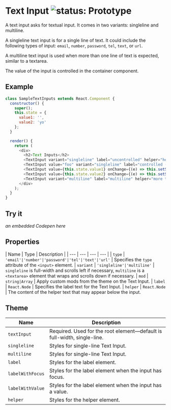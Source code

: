 # Text Input ![status: Prototype](https://img.shields.io/badge/status-prototype-orange.svg)

A text input asks for textual input. It comes in two variants: singleline and multiline.

A singleline text input is for a single line of text. It could include the following types of input: `email`, `number`, `password`, `tel`, `text`, or `url`.

A multiline text input is used when more than one line of text is expected, similar to a textarea.

The value of the input is controlled in the container component.

## Example

```javascript
class SampleTextInputs extends React.Component {
  constructor() {
    super();
    this.state = {
      value1: '',
      value2: 'yo'
    };
  }

  render() {
    return (
      <div>
        <h2>Text Inputs</h2>
        <TextInput variant="singleline" label="uncontrolled" helper="helper text here" type="text"/>
        <TextInput value="foo" variant="singleline" label="controlled (static)" helper="helper text here" type="text"/>
        <TextInput value={this.state.value1} onChange={(e) => this.setState({ value1: e.currentTarget.value }) } variant="singleline" label="controlled (dynamic)" helper="helper text here" type="text"/>
        <TextInput value={this.state.value2} onChange={(e) => this.setState({ value2: e.currentTarget.value }) } variant="singleline" label="filled (dynamic)" helper="helper text here" type="text"/>
        <TextInput variant="multiline" label="multiline" helper="more text here" type="text"/>
      </div>
    );
  }
}

```

## Try it
_an embedded Codepen here_

## Properties

| Name | Type | Description |
| --- | --- | --- | --- |
| `type` | <code>'email'&#124;'number'&#124;'password'&#124;'tel'&#124;'text'&#124;'url'</code> | Specifies the `type` attribute of the `<input>` element.
| `variant` | <code>'singleline'&#124;'multiline'</code> | `singleline` is full-width and scrolls left if necessary, `multiline` is a `<textarea>` element that wraps and scrolls down if necessary.
| `mod` | <code>string&#124;Array<string></code> | Apply custom mods from the theme on the Text Input.
| `label` | `React.Node` | Specifies the label text for the Text Input.
| `helper` | `React.Node` | The content of the helper text that may appear below the input.

## Theme

| Name | Description |
| ---  | ----------- |
| `textInput` | Required. Used for the root element—default is full-width, single-line. |
| `singleline` | Styles for single-line Text Input. |
| `multiline` | Styles for single-line Text Input. |
| `label` | Styles for the label element. |
| `labelWithFocus` | Styles for the label element when the input has focus. |
| `labelWithValue` | Styles for the label element when the input has a value. |
| `helper` | Styles for the helper element. |
